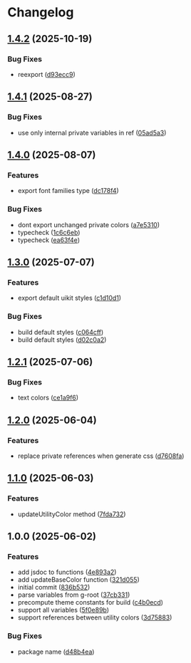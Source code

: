 # Changelog

## [1.4.2](https://github.com/gravity-ui/uikit-themer/compare/v1.4.1...v1.4.2) (2025-10-19)


### Bug Fixes

* reexport ([d93ecc9](https://github.com/gravity-ui/uikit-themer/commit/d93ecc9b1819cf4d11ee23d8f8778b2ca1d9c7e9))

## [1.4.1](https://github.com/gravity-ui/uikit-themer/compare/v1.4.0...v1.4.1) (2025-08-27)


### Bug Fixes

* use only internal private variables in ref ([05ad5a3](https://github.com/gravity-ui/uikit-themer/commit/05ad5a30fa0e1d24022766fe0ed4a69d1b67d7a7))

## [1.4.0](https://github.com/gravity-ui/uikit-themer/compare/v1.3.0...v1.4.0) (2025-08-07)


### Features

* export font families type ([dc178f4](https://github.com/gravity-ui/uikit-themer/commit/dc178f4123ecf5b3fd911c9f909074a8e85d735c))


### Bug Fixes

* dont export unchanged private colors ([a7e5310](https://github.com/gravity-ui/uikit-themer/commit/a7e53103c33786bb5b36327c468054e094a77e1b))
* typecheck ([1c6c6eb](https://github.com/gravity-ui/uikit-themer/commit/1c6c6ebd55d529fbe2129d82048c810acca4238a))
* typecheck ([ea63f4e](https://github.com/gravity-ui/uikit-themer/commit/ea63f4eb5c15952ded0313ce8b6101b4071571c8))

## [1.3.0](https://github.com/gravity-ui/uikit-themer/compare/v1.2.1...v1.3.0) (2025-07-07)


### Features

* export default uikit styles ([c1d10d1](https://github.com/gravity-ui/uikit-themer/commit/c1d10d1d27ef4dc1582ba39b02dc9b715017d464))


### Bug Fixes

* build default styles ([c064cff](https://github.com/gravity-ui/uikit-themer/commit/c064cff190008f04c1d27aab4e15f1c64685092d))
* build default styles ([d02c0a2](https://github.com/gravity-ui/uikit-themer/commit/d02c0a2c62d844516859c7ecfd8a52c44634542b))

## [1.2.1](https://github.com/gravity-ui/uikit-themer/compare/v1.2.0...v1.2.1) (2025-07-06)


### Bug Fixes

* text colors ([ce1a9f6](https://github.com/gravity-ui/uikit-themer/commit/ce1a9f630ff883656e8f8b1bed1008964c023aec))

## [1.2.0](https://github.com/gravity-ui/uikit-themer/compare/v1.1.0...v1.2.0) (2025-06-04)


### Features

* replace private references when generate css ([d7608fa](https://github.com/gravity-ui/uikit-themer/commit/d7608fa88efb94f1a673d1de3959bf8eb96a77dc))

## [1.1.0](https://github.com/gravity-ui/uikit-themer/compare/v1.0.0...v1.1.0) (2025-06-03)


### Features

* updateUtilityColor method ([7fda732](https://github.com/gravity-ui/uikit-themer/commit/7fda732fa803ae166b768eccb968046e7d3c63dc))

## 1.0.0 (2025-06-02)


### Features

* add jsdoc to functions ([4e893a2](https://github.com/gravity-ui/uikit-themer/commit/4e893a2247f6a2a677741848cd3f48ac76d4f62b))
* add updateBaseColor function ([321d055](https://github.com/gravity-ui/uikit-themer/commit/321d055d818a91e4a44a0c1049ae440fc9ad5c86))
* initial commit ([836b532](https://github.com/gravity-ui/uikit-themer/commit/836b53219b03846e1fdf7307c993e95d7fabd94a))
* parse variables from g-root ([37cb331](https://github.com/gravity-ui/uikit-themer/commit/37cb33188f06ece5e7d360a6adf7270c15610624))
* precompute theme constants for build ([c4b0ecd](https://github.com/gravity-ui/uikit-themer/commit/c4b0ecde64e9d53089d686194180a7667a172108))
* support all variables ([5f0e89b](https://github.com/gravity-ui/uikit-themer/commit/5f0e89b4ff97d960ef99ed6acfbcf7ba7377fff9))
* support references between utility colors ([3d75883](https://github.com/gravity-ui/uikit-themer/commit/3d75883e21df82f97cd2e00beeba2e4b21db0c95))


### Bug Fixes

* package name ([d48b4ea](https://github.com/gravity-ui/uikit-themer/commit/d48b4ea9c9db6e2aaf1e5db5e4eabfe298cfb327))
